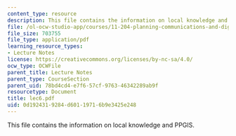 ```yaml
---
content_type: resource
description: This file contains the information on local knowledge and PPGIS.
file: /ol-ocw-studio-app/courses/11-204-planning-communications-and-digital-media-fall-2004/0d1924319284d60119716b9e3425e248_lec6.pdf
file_size: 703755
file_type: application/pdf
learning_resource_types:
- Lecture Notes
license: https://creativecommons.org/licenses/by-nc-sa/4.0/
ocw_type: OCWFile
parent_title: Lecture Notes
parent_type: CourseSection
parent_uid: 78bd4cd4-e7f6-57cf-9763-46342289ab9f
resourcetype: Document
title: lec6.pdf
uid: 0d192431-9284-d601-1971-6b9e3425e248
---
```

This file contains the information on local knowledge and PPGIS.